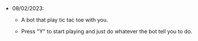 #
 - 08/02/2023:

     - A bot that play tic tac toe with you.

    
     - Press "Y" to start playing and just do whatever the bot tell you to do.
